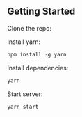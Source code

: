 ## Getting Started

Clone the repo:

Install yarn:
```js
npm install -g yarn
```

Install dependencies:
```sh
yarn
```

Start server:
```sh
yarn start
```
